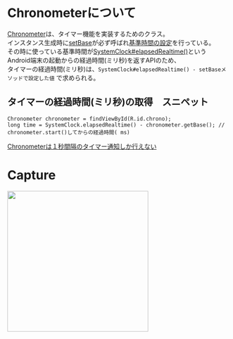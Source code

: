 # Chronometerについて

[Chronometer](https://developer.android.com/reference/android/widget/Chronometer)は、タイマー機能を実装するためのクラス。</br>
インスタンス生成時に[setBase](https://developer.android.com/reference/android/widget/Chronometer#setBase(long))が必ず呼ばれ[基準時間の設定](https://cs.android.com/android/platform/superproject/+/master:frameworks/base/core/java/android/widget/Chronometer.java;l=128?q=long%20seconds%20%3D%20mCountDown%20&ss=android%2Fplatform%2Fsuperproject:frameworks%2F)を行っている。<br>
その時に使っている基準時間が[SystemClock#elapsedRealtime()](https://developer.android.com/reference/android/os/SystemClock#elapsedRealtime())というAndroid端末の起動からの経過時間(ミリ秒)を返すAPIのため、<br>
タイマーの経過時間(ミリ秒)は、`SystemClock#elapsedRealtime() - setBaseメソッドで設定した値` で求められる。<br>

## タイマーの経過時間(ミリ秒)の取得　スニペット
```
Chronometer chronometer = findViewById(R.id.chrono);
long time = SystemClock.elapsedRealtime() - chronometer.getBase(); // chronometer.start()してからの経過時間( ms)
```

[Chronometerは１秒間隔のタイマー通知しか行えない](https://cs.android.com/android/platform/superproject/+/master:frameworks/base/core/java/android/widget/Chronometer.java;l=339?q=long%20seconds%20%3D%20mCountDown%20&ss=android%2Fplatform%2Fsuperproject:frameworks%2F)<br>


# Capture

<img src="https://user-images.githubusercontent.com/16476224/119487963-f8170600-bd94-11eb-8511-58734f09a7c0.gif" width=320 />
